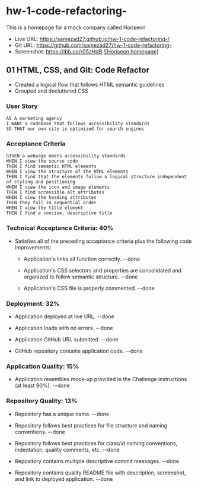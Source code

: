 # hw-1-code-refactoring-
This is a homepage for a mock company called Horiseon
- Live URL: https://samezad27.github.io/hw-1-code-refactoring-/
- Git URL: https://github.com/samezad27/hw-1-code-refactoring-
- Screenshot: https://ibb.co/r05zHdB [![Horiseon homepage]](https://ibb.co/r05zHdB)

## 01 HTML, CSS, and Git: Code Refactor

- Created a logical flow that follows HTML semantic guidelines
- Grouped and decluttered CSS

### User Story

```
AS A marketing agency
I WANT a codebase that follows accessibility standards
SO THAT our own site is optimized for search engines
```

### Acceptance Criteria

```
GIVEN a webpage meets accessibility standards
WHEN I view the source code
THEN I find semantic HTML elements
WHEN I view the structure of the HTML elements
THEN I find that the elements follow a logical structure independent of styling and positioning
WHEN I view the icon and image elements
THEN I find accessible alt attributes
WHEN I view the heading attributes
THEN they fall in sequential order
WHEN I view the title element
THEN I find a concise, descriptive title
```


### Technical Acceptance Criteria: 40%

* Satisfies all of the preceding acceptance criteria plus the following code improvements:

  * Application's links all function correctly. --done

  * Application's CSS selectors and properties are consolidated and organized to follow semantic structure. --done

  * Application's CSS file is properly commented. --done

### Deployment: 32%

* Application deployed at live URL. --done

* Application loads with no errors. --done

* Application GitHub URL submitted. --done

* GitHub repository contains application code. --done

### Application Quality: 15%

* Application resembles mock-up provided in the Challenge instructions (at least 90%). --done

### Repository Quality: 13%

* Repository has a unique name. --done

* Repository follows best practices for file structure and naming conventions. --done

* Repository follows best practices for class/id naming conventions, indentation, quality comments, etc. --done

* Repository contains multiple descriptive commit messages. --done

* Repository contains quality README file with description, screenshot, and link to deployed application. --done
